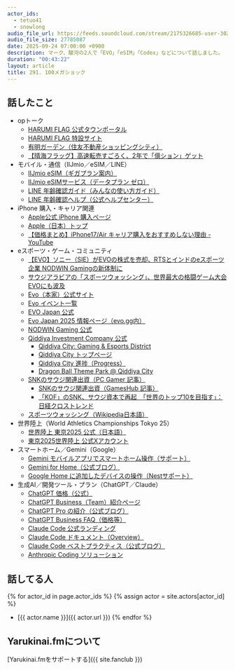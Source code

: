 ```yaml
---
actor_ids:
  - tetuo41
  - snowlong
audio_file_url: https://feeds.soundcloud.com/stream/2175326685-user-302747142-yarukinai-291-2025_09_24.mp3
audio_file_size: 27785087
date: 2025-09-24 07:00:00 +0900
description: マーク、駿河の2人で「EVO」「eSIM」「Codex」などについて話しました。
duration: "00:43:22"
layout: article
title: 291. 100メガショック
---
```


## 話したこと
- opトーク
  - [HARUMI FLAG 公式タウンポータル](https://town.harumi-flag.net/)
  - [HARUMI FLAG 特設サイト](https://harumi-flug.tokyo/)
  - [有明ガーデン（住友不動産ショッピングシティ）](https://www.shopping-sumitomo-rd.com/)
  - [【晴海フラッグ】高速転売すごろく、2年で「億ション」ゲット](https://newspicks.com/news/15081874/body/)
- モバイル・通信（IIJmio／eSIM／LINE）
  - [IIJmio eSIM（ギガプラン案内）](https://www.iijmio.jp/gigaplan/esim/)
  - [IIJmio eSIMサービス（データプラン ゼロ）](https://www.iijmio.jp/esim/)
  - [LINE 年齢確認ガイド（みんなの使い方ガイド）](https://guide.line.me/ja/signup-and-migration/line-age-verification.html)
  - [LINE 年齢確認ヘルプ（公式ヘルプセンター）](https://help.line.me/line/smartphone/?contentId=20000400&lang=ja)
- iPhone 購入・キャリア関連
  - [Apple公式 iPhone 購入ページ](https://www.apple.com/jp/iphone/buy/)
  - [Apple（日本）トップ](https://www.apple.com/jp/iphone/)
  - [【価格まとめ】iPhone17/Air キャリア購入をおすすめしない理由 - YouTube](https://www.youtube.com/watch?v=fFm1FtrmCvk)
- eスポーツ・ゲーム・コミュニティ
  - [【EVO】ソニー（SIE）がEVOの株式を売却、RTSとインドのeスポーツ企業 NODWIN Gamingの新体制に](https://kakuge-checker.com/topic/view/08926/)
  - [サウジアラビアの「スポーツウォッシング」、世界最大の格闘ゲーム大会EVOにも波及](https://note.com/otaku_desu25/n/n8973476f7a58)
  - [Evo（本家）公式サイト](https://evo.gg/)
  - [Evo イベント一覧](https://evo.gg/events/)
  - [EVO Japan 公式](https://www.evojapan.gg/en)
  - [Evo Japan 2025 情報ページ（evo.gg内）](https://evo.gg/events/japan2025/)
  - [NODWIN Gaming 公式](https://nodwingaming.com/)
  - [Qiddiya Investment Company 公式](https://qiddiya.com/)
    - [Qiddiya City: Gaming & Esports District](https://qiddiya.com/qiddiya-city/gaming/)
    - [Qiddiya City トップページ](https://qiddiya.com/qiddiya-city/)
    - [Qiddiya City 進捗（Progress）](https://qiddiya.com/qiddiya-city/progress/)
    - [Dragon Ball Theme Park @ Qiddiya City](https://qiddiya.com/qiddiya-city/dragon-ball/)
  - [SNKのサウジ関連出資（PC Gamer 記事）](https://www.pcgamer.com/saudi-arabia-now-owns-96-of-snk/)
    - [SNKのサウジ関連出資（GamesHub 記事）](https://www.gameshub.com/news/news/snk-saudi-prince-ownership-16478/)
    - [「KOF」のSNK、サウジ資本で再起　「世界のトップ10を目指す」：日経クロストレンド](https://xtrend.nikkei.com/atcl/contents/18/00624/00012/)
  - [スポーツウォッシング（Wikipedia日本語）](https://ja.wikipedia.org/wiki/%E3%82%B9%E3%83%9D%E3%83%BC%E3%83%84%E3%82%A6%E3%82%A9%E3%83%83%E3%82%B7%E3%83%B3%E3%82%B0)
- 世界陸上（World Athletics Championships Tokyo 25）
  - [世界陸上 東京2025 公式（日本語）](https://worldathletics.org/jp/competitions/world-athletics-championships/tokyo25)
  - [東京2025世界陸上 公式Xアカウント](https://x.com/watokyo25)
- スマートホーム／Gemini（Google）
  - [Gemini モバイルアプリでスマートホーム操作（サポート）](https://support.google.com/gemini/answer/15335456?co=GENIE.Platform%3DAndroid&hl=ja)
  - [Gemini for Home（公式ブログ）](https://blog.google/products/google-nest/gemini-for-home/)
  - [Google Home に追加したデバイスの操作（Nestサポート）](https://support.google.com/googlenest/answer/7073578?hl=ja)
- 生成AI／開発ツール・プラン（ChatGPT／Claude）
  - [ChatGPT 価格（公式）](https://openai.com/chatgpt/pricing/)
  - [ChatGPT Business（Team）紹介ページ](https://openai.com/chatgpt/team/)
  - [ChatGPT Pro の紹介（公式ブログ）](https://openai.com/index/introducing-chatgpt-pro/)
  - [ChatGPT Business FAQ（価格等）](https://help.openai.com/en/articles/8542115-chatgpt-business-faq)
  - [Claude Code 公式ランディング](https://www.anthropic.com/claude-code)
  - [Claude Code ドキュメント（Overview）](https://docs.anthropic.com/en/docs/claude-code/overview)
  - [Claude Code ベストプラクティス（公式ブログ）](https://www.anthropic.com/engineering/claude-code-best-practices)
  - [Anthropic Coding ソリューション](https://www.anthropic.com/solutions/coding)

## 話してる人
{% for actor_id in page.actor_ids %}
  {% assign actor = site.actors[actor_id] %}
- [{{ actor.name }}]({{ actor.url }})
{% endfor %}

## Yarukinai.fmについて
[Yarukinai.fmをサポートする]({{ site.fanclub }})
